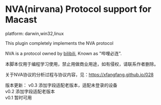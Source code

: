 # NVA(nirvana) Protocol support for Macast

platform: darwin,win32,linux

This plugin completely implements the NVA protocol

NVA is a protocol owned by [bilibili](https://app.bilibili.com/), Known as "哔哩必连".

本脚本仅用于编程学习使用，禁止用做商业用途，如有侵权，请联系作者删除。

关于NVA协议的分析过程与协议内容，见：https://xfangfang.github.io/028

版本更新：
v0.3 添加字段适配老版本，适配未登录的设备  
v0.2 添加字段适配老版本  
v0.1 暂时可用  
